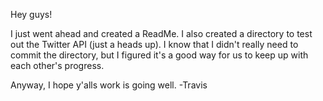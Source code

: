 Hey guys!

I just went ahead and created a ReadMe. I also created a directory to test out the Twitter API (just a heads up). I know that I didn't really need to commit the directory, but I figured it's a good way for us to keep up with each other's progress.

Anyway, I hope y'alls work is going well.
-Travis
